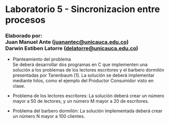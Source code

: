 # Laboratorio 5 - Sincronizacion entre procesos
### Elaborado por:<br>Juan Manuel Ante (juanantec@unicauca.edu.co)<br>Darwin Estiben Latorre (delatorre@unicauca.edu.co)

- Planteamiento del problema<br>
Se deberá desarrollar dos programas en C que implementen una solución a
los problemas de los lectores escritores y el barbero dormilón presentadas por
Tanenbaum [1]. La solución se deberá implementar mediante hilos, como el
ejemplo del Productor Consumidor visto en clase.<br>

* Problema de los lectores escritores: La solución deberá crear un número mayor a 50 de lectores, y un número M mayor a 20 de escritores.

* Problema del barbero dormilón: La solución implementada deberá crear un número N mayor a 100 clientes.